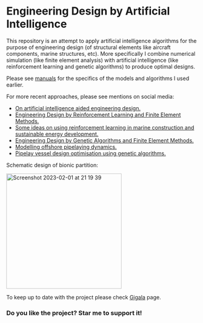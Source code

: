 # Engineering Design by Artificial Intelligence
This repository is an attempt to apply artificial intelligence algorithms for the purpose of engineering design (of structural elements like aircraft components, marine structures, etc). More specifically I combine numerical simulation  (like finite element analysis) with artificial intelligence (like reinforcement learning and genetic algorithms) to produce optimal designs.  

Please see  [manuals](https://github.com/gigatskhondia/gigala/tree/master/docs) for the specifics of the models and algorithms I used earlier.

For more recent approaches, please see mentions on social media:
* [On artificial intelligence aided engineering design.](https://gigatskhondia.medium.com/on-artificial-intelligence-aided-engineering-design-a6cf6f76b3d9)
* [Engineering Design by Reinforcement Learning and Finite Element Methods.](https://gigatskhondia.medium.com/engineering-design-by-reinforcement-learning-and-finite-element-methods-82eb57796424)
* [Some ideas on using reinforcement learning in marine construction and sustainable energy development.](https://gigatskhondia.medium.com/using-reinforcement-learning-in-marine-construction-and-sustainable-energy-development-b5f301fb2397)
* [Engineering Design by Genetic Algorithms and Finite Element Methods.](https://gigatskhondia.medium.com/engineering-design-by-genetic-algorithms-and-finite-element-methods-5077ebadd16e)
* [Modelling offshore pipelaying dynamics.](https://medium.com/@gigatskhondia/modelling-pipelay-dynamics-with-second-order-ordinary-differential-equation-using-python-4d6fc24055b)
* [Pipelay vessel design optimisation using genetic algorithms.](https://medium.com/@gigatskhondia/pipelay-vessel-design-optimisation-using-genetic-algorithms-506aa04212f1)


Schematic design of bionic partition: 

<img width="304" alt="Screenshot 2023-02-01 at 21 19 39" src="https://user-images.githubusercontent.com/31343916/216661713-34ff7766-0a4d-436d-979c-72053c2c45c8.png">


To keep up to date with the project please check [Gigala](https://www.facebook.com/GigaTsk) page.

### Do you like the project? Star me to support it!

